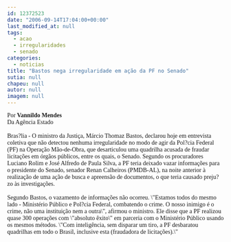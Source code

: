 ```yaml
---
id: 12372523
date: "2006-09-14T17:04:00+00:00"
last_modified_at: null
tags:
  - acao
  - irregularidades
  - senado
categories:
  - noticias
title: "Bastos nega irregularidade em ação da PF no Senado"
sutia: null
chapeu: null
autor: null
imagem: null
---
```

<p><P><FONT face=Verdana>Por<STRONG> Vannildo Mendes<BR></STRONG>Da Agência Estado<BR><BR></FONT><FONT face=Verdana>Bras?lia - O ministro da Justiça, Márcio Thomaz Bastos, declarou hoje em entrevista coletiva que não detectou nenhuma irregularidade no modo de agir da Pol?cia Federal (PF) na Operação Mão-de-Obra, que desarticulou uma quadrilha acusada de fraudar licitações em órgãos públicos, entre os quais, o Senado. Segundo os procuradores Luciano Rolim e José Alfredo de Paula Silva, a PF teria deixado vazar informações para o presidente do Senado, senador Renan Calheiros (PMDB-AL), na noite anterior à realização de uma ação de busca e apreensão de documentos, o que teria causado preju?zo às investigações.<BR><BR>Segundo Bastos, o vazamento de informações não ocorreu. \"Estamos todos do mesmo lado - Ministério Público e Pol?cia Federal, combatendo o crime. O nosso inimigo é o crime, não uma instituição nem a outra\", afirmou o ministro. Ele disse que a PF realizou quase 300 operações com \"absoluto êxito\" em parceria com o Ministério Público usando os mesmos métodos. \"Com inteligência, sem disparar um tiro, a PF desbaratou quadrilhas em todo o Brasil, inclusive esta (fraudadora de licitações).\"</FONT></P> </p>
